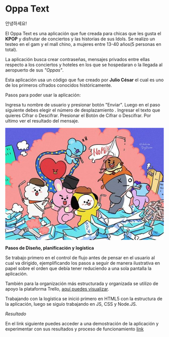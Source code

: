 # Oppa Text #
안녕하세요!

El Oppa Text es una aplicación que fue creada para chicas que les gusta el **KPOP** y disfrutar de conciertos y las historias de sus Idols.
Se realizo un testeo en el gam y el mall chino, a mujeres entre 13-40 años(5 personas en total).

La aplicación busca crear contraseñas, mensajes privados entre ellas respecto a los conciertos y hoteles en los que se hospedaran o la llegada al aeropuerto de sus *"Oppas"*.

Esta aplicación usa un código que fue creado por **Julio César** el cual es uno de los primeros cifrados conocidos históricamente.

Pasos para poder usar la aplicación:

Ingresa tu nombre de usuario y presionar botón "Enviar".
Luego en el paso siguiente debes elegir el número de desplazamiento .
Ingresar el texto que quieres Cifrar o Descifrar.
Presionar el Botón de Cifrar o Descifrar.
Por ultimo ver el resultado del mensaje.

![Fondo](img/fondo.jpg)



**Pasos de Diseño, planificación y logística**

Se trabajo primero en el control de flujo antes de pensar en el usuario al cual va dirigido, ejemplificando los pasos a seguir de manera ilustrativa en papel sobre el orden que debía tener reduciendo a una sola pantalla la aplicación.

También para la organización más estructurada y organizada se utilizo de apoyo la plataforma Trello, [aquí puedes visualizar](https://trello.com/b/lH67vqEa/cipher).

Trabajando con la logística se inició primero en HTML5 con la estructura de la aplicación, luego se siguío trabajando en JS, CSS y Node.JS.

*Resultado*

En el link siguiente puedes acceder a una demostración de la aplicación y experimentar con sus resultados y proceso de funcionamiento [link](https://jensarela.github.io/SCL009-Cipher/src/index.html)

